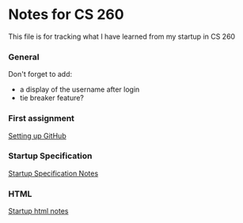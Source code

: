 # Notes for CS 260
This file is for tracking what I have learned from my startup in CS 260

### General

Don't forget to add:
- a display of the username after login
- tie breaker feature?

### First assignment
[Setting up GitHub](GitHub.md)

### Startup Specification
[Startup Specification Notes](StartupSpec.md)

### HTML
[Startup html notes](startupHTML.md)
